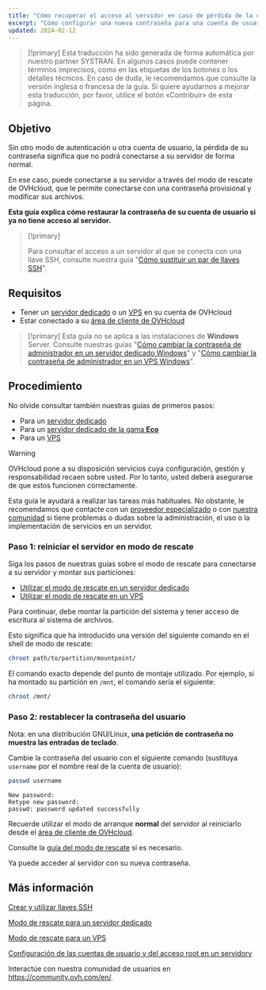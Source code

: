 ```yaml
---
title: "Cómo recuperar el acceso al servidor en caso de pérdida de la contraseña del usuario"
excerpt: "Cómo configurar una nueva contraseña para una cuenta de usuario en un sistema operativo GNU/Linux con el modo de rescate de OVHcloud"
updated: 2024-02-12
---
```


> [!primary]
> Esta traducción ha sido generada de forma automática por nuestro partner SYSTRAN. En algunos casos puede contener términos imprecisos, como en las etiquetas de los botones o los detalles técnicos. En caso de duda, le recomendamos que consulte la versión inglesa o francesa de la guía. Si quiere ayudarnos a mejorar esta traducción, por favor, utilice el botón «Contribuir» de esta página.
> 

## Objetivo

Sin otro modo de autenticación u otra cuenta de usuario, la pérdida de su contraseña significa que no podrá conectarse a su servidor de forma normal.

En ese caso, puede conectarse a su servidor a través del modo de rescate de OVHcloud, que le permite conectarse con una contraseña provisional y modificar sus archivos.

**Esta guía explica cómo restaurar la contraseña de su cuenta de usuario si ya no tiene acceso al servidor.**

> [!primary]
>
> Para consultar el acceso a un servidor al que se conecta con una llave SSH, consulte nuestra guía "[Cómo sustituir un par de llaves SSH](/pages/bare_metal_cloud/dedicated_servers/replacing-lost-ssh-key)".
>

## Requisitos

- Tener un [servidor dedicado](https://www.ovhcloud.com/es/bare-metal/) o un [VPS](https://www.ovhcloud.com/es/vps/) en su cuenta de OVHcloud
- Estar conectado a su [área de cliente de OVHcloud](https://ca.ovh.com/auth/?action=gotomanager&from=https://www.ovh.com/world/&ovhSubsidiary=ws)

> [!primary]
> Esta guía no se aplica a las instalaciones de **Windows** Server. Consulte nuestras guías "[Cómo cambiar la contraseña de administrador en un servidor dedicado Windows](/pages/bare_metal_cloud/dedicated_servers/changing-admin-password-on-windows)" y "[Cómo cambiar la contraseña de administrador en un VPS Windows](/pages/virtual_private_servers/resetting_a_windows_password)".
>

## Procedimiento

No olvide consultar también nuestras guías de primeros pasos:

- Para un [servidor dedicado](/pages/bare_metal_cloud/dedicated_servers/getting-started-with-dedicated-server)
- Para un [servidor dedicado de la gama **Eco**](/pages/bare_metal_cloud/dedicated_servers/getting-started-with-dedicated-server-eco)
- Para un [VPS](/pages/bare_metal_cloud/virtual_private_servers/starting_with_a_vps)

> [!warning]
>
> OVHcloud pone a su disposición servicios cuya configuración, gestión y responsabilidad recaen sobre usted. Por lo tanto, usted deberá asegurarse de que estos funcionen correctamente.
>
> Esta guía le ayudará a realizar las tareas más habituales. No obstante, le recomendamos que contacte con un [proveedor especializado](https://partner.ovhcloud.com/es/directory/) o con [nuestra comunidad](https://community.ovh.com/en/) si tiene problemas o dudas sobre la administración, el uso o la implementación de servicios en un servidor.
>

<a name="step1"></a>

### Paso 1: reiniciar el servidor en modo de rescate

Siga los pasos de nuestras guías sobre el modo de rescate para conectarse a su servidor y montar sus particiones:

- [Utilizar el modo de rescate en un servidor dedicado](/pages/bare_metal_cloud/dedicated_servers/rescue_mode)
- [Utilizar el modo de rescate en un VPS](/pages/bare_metal_cloud/virtual_private_servers/rescue)

Para continuar, debe montar la partición del sistema y tener acceso de escritura al sistema de archivos.

Esto significa que ha introducido una versión del siguiente comando en el shell de modo de rescate:

```bash
chroot path/to/partition/mountpoint/
```

El comando exacto depende del punto de montaje utilizado. Por ejemplo, si ha montado su partición en `/mnt`, el comando sería el siguiente:


```bash
chroot /mnt/
```

### Paso 2: restablecer la contraseña del usuario

Nota: en una distribución GNU/Linux, **una petición de contraseña no muestra las entradas de teclado**.

Cambie la contraseña del usuario con el siguiente comando (sustituya `username` por el nombre real de la cuenta de usuario):

```bash
passwd username
```

```text
New password: 
Retype new password:
passwd: password updated successfully
```

Recuerde utilizar el modo de arranque **normal** del servidor al reiniciarlo desde el [área de cliente de OVHcloud](https://ca.ovh.com/auth/?action=gotomanager&from=https://www.ovh.com/world/&ovhSubsidiary=ws).

Consulte la [guía del modo de rescate](#step1) si es necesario.

Ya puede acceder al servidor con su nueva contraseña.

## Más información

[Crear y utilizar llaves SSH](/pages/bare_metal_cloud/creating-ssh-keys-dedicated)

[Modo de rescate para un servidor dedicado](/pages/bare_metal_cloud/dedicated_servers/rescue_mode)

[Modo de rescate para un VPS](/pages/bare_metal_cloud/virtual_private_servers/rescue)

[Configuración de las cuentas de usuario y del acceso root en un servidorv](/pages/bare_metal_cloud/dedicated_servers/changing_root_password_linux_ds)

Interactúe con nuestra comunidad de usuarios en <https://community.ovh.com/en/>.